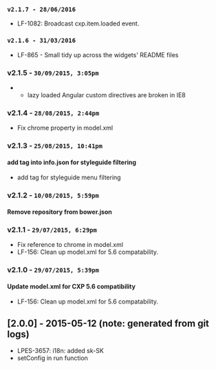### `v2.1.7 - 28/06/2016`
* LF-1082: Broadcast cxp.item.loaded event.

### `v2.1.6 - 31/03/2016`
* LF-865 - Small tidy up across the widgets' README files

### v2.1.5 - `30/09/2015, 3:05pm`
* - lazy loaded Angular custom directives are broken in IE8  

### v2.1.4 - `28/08/2015, 2:44pm`
* Fix chrome property in model.xml  


### v2.1.3 - `25/08/2015, 10:41pm`
#### add tag into info.json for styleguide filtering  
* add tag for styleguide menu filtering  


### v2.1.2 - `10/08/2015, 5:59pm`
#### Remove repository from bower.json  


### v2.1.1 - `29/07/2015, 6:29pm`
* Fix reference to chrome in model.xml  
* LF-156: Clean up model.xml for 5.6 compatability.  


### v2.1.0 - `29/07/2015, 5:39pm`
#### Update model.xml for CXP 5.6 compatibility  
* LF-156: Clean up model.xml for 5.6 compatability.  


## [2.0.0] - 2015-05-12 (note: generated from git logs)

 - LPES-3657: i18n: added sk-SK
 - setConfig in run function
